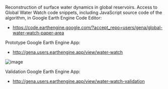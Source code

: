 Reconstruction of surface water dynamics in global reservoirs. Access to Global Water Watch code snippets, including JavaScript source code of the algorithm, in Google Earth Engine Code Editor:

* https://code.earthengine.google.com/?accept_repo=users/gena/global-water-watch-paper-area

Prototype Google Earth Engine App:

* http://gena.users.earthengine.app/view/water-watch

![image](https://user-images.githubusercontent.com/169821/173349993-94241e2d-585d-4fd9-957e-87cb6e07ce42.png)

Validation Google Earth Engine App:

* http://gena.users.earthengine.app/view/water-watch-validation

